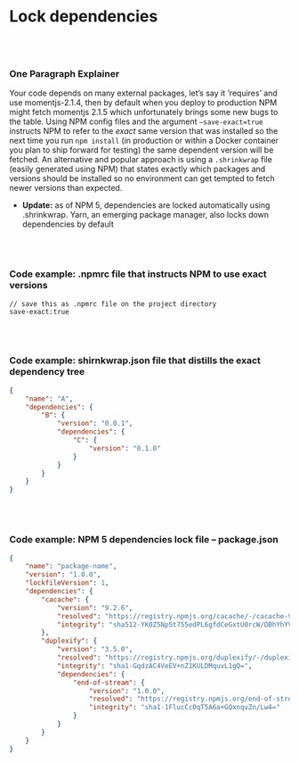 # Lock dependencies

<br/><br/>

### One Paragraph Explainer

Your code depends on many external packages, let’s say it ‘requires’ and use momentjs-2.1.4, then by default when you deploy to production NPM might fetch momentjs 2.1.5 which unfortunately brings some new bugs to the table. Using NPM config files and the argument ```–save-exact=true``` instructs NPM to refer to the *exact* same version that was installed so the next time you run ```npm install``` (in production or within a Docker container you plan to ship forward for testing) the same dependent version will be fetched. An alternative and popular approach is using a `.shrinkwrap` file (easily generated using NPM) that states exactly which packages and versions should be installed so no environment can get tempted to fetch newer versions than expected.

* **Update:** as of NPM 5, dependencies are locked automatically using .shrinkwrap. Yarn, an emerging package manager, also locks down dependencies by default

<br/><br/>

### Code example: .npmrc file that instructs NPM to use exact versions

```npmrc
// save this as .npmrc file on the project directory
save-exact:true
```

<br/><br/>

### Code example: shirnkwrap.json file that distills the exact dependency tree

```json
{
    "name": "A",
    "dependencies": {
        "B": {
            "version": "0.0.1",
            "dependencies": {
                "C": { 
                    "version": "0.1.0"
                }
            }
        }
    }
}
```

<br/><br/>

### Code example: NPM 5 dependencies lock file – package.json

```json
{
    "name": "package-name",
    "version": "1.0.0",
    "lockfileVersion": 1,
    "dependencies": {
        "cacache": {
            "version": "9.2.6",
            "resolved": "https://registry.npmjs.org/cacache/-/cacache-9.2.6.tgz",
            "integrity": "sha512-YK0Z5Np5t755edPL6gfdCeGxtU0rcW/DBhYhYVDckT+7AFkCCtedf2zru5NRbBLFk6e7Agi/RaqTOAfiaipUfg=="
        },
        "duplexify": {
            "version": "3.5.0",
            "resolved": "https://registry.npmjs.org/duplexify/-/duplexify-3.5.0.tgz",
            "integrity": "sha1-GqdzAC4VeEV+nZ1KULDMquvL1gQ=",
            "dependencies": {
                "end-of-stream": {
                    "version": "1.0.0",
                    "resolved": "https://registry.npmjs.org/end-of-stream/-/end-of-stream-1.0.0.tgz",
                    "integrity": "sha1-1FlucCc0qT5A6a+GQxnqvZn/Lw4="
                }
            }
        }
    }
}
```
